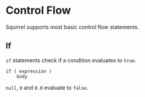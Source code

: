 # Control Flow

Squirrel supports most basic control flow statements.

## If

`if` statements check if a condition evaluates to `true`.

```squirrel
if ( expression )
    body
```

`null`, `0` and `0.0` evaluate to `false`.
